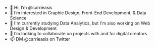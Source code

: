 - 👋 Hi, I’m @carrieasis
- 👀 I’m interested in Graphic Design, Front-End Development, & Data Science
- 🌱 I'm currently studying Data Analytics, but I'm also working on Web Design & Development
- 💞️ I’m looking to collaborate on projects with and for digital creators
- 📫 DM @carrieasis on Twitter

<!---
carriepeters/carriepeters is a ✨ special ✨ repository because its `README.md` (this file) appears on your GitHub profile.
You can click the Preview link to take a look at your changes.
--->
